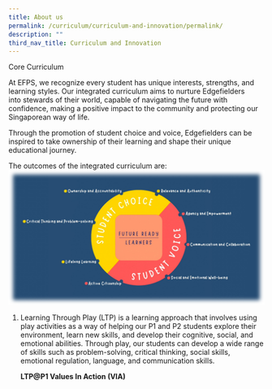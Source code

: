 ```yaml
---
title: About us
permalink: /curriculum/curriculum-and-innovation/permalink/
description: ""
third_nav_title: Curriculum and Innovation
---
```

Core Curriculum

At EFPS, we recognize every student has unique interests, strengths, and learning styles.  Our integrated curriculum aims to nurture Edgefielders into stewards of their world, capable of navigating the future with confidence, making a positive impact to the community and protecting our Singaporean way of life.

Through the promotion of student choice and voice, Edgefielders can be inspired to take ownership of their learning and shape their unique educational journey.

The outcomes of the integrated curriculum are:
![](/images/curriculuminnovation1.png)

1.	Learning Through Play (LTP) is a learning approach that involves using play activities as a way of helping our P1 and P2 students explore their environment, learn new skills, and develop their cognitive, social, and emotional abilities.  Through play, our students can develop a wide range of skills such as problem-solving, critical thinking, social skills, emotional regulation, language, and communication skills.

     **LTP@P1 Values In Action (VIA)**
		 